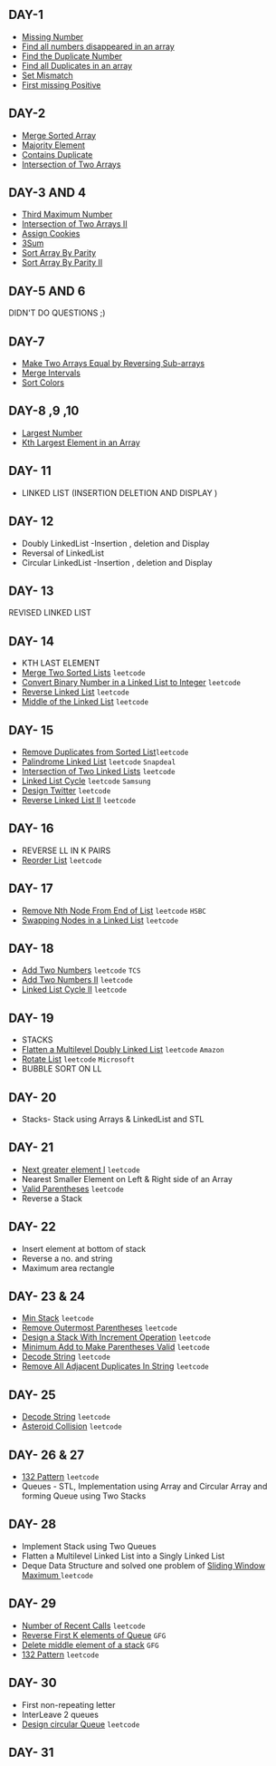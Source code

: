 ## DAY-1
- [Missing Number](https://leetcode.com/problems/missing-number/)
- [Find all numbers disappeared in an array](https://leetcode.com/problems/find-all-numbers-disappeared-in-an-array/)
- [Find the Duplicate Number](https://leetcode.com/problems/find-the-duplicate-number/)
- [Find all Duplicates in an array](https://leetcode.com/problems/find-all-duplicates-in-an-array/)
- [Set Mismatch](https://leetcode.com/problems/set-mismatch/)
- [First missing Positive](https://leetcode.com/problems/first-missing-positive/)


## DAY-2
- [Merge Sorted Array](https://leetcode.com/problems/merge-sorted-array/)
- [Majority Element](https://leetcode.com/problems/majority-element/)
- [Contains Duplicate](https://leetcode.com/problems/contains-duplicate/)
- [Intersection of Two Arrays](https://leetcode.com/problems/intersection-of-two-arrays/)

## DAY-3 AND 4
- [Third Maximum Number](https://leetcode.com/problems/third-maximum-number/)
- [Intersection of Two Arrays II](https://leetcode.com/problems/intersection-of-two-arrays-ii/)
- [Assign Cookies](https://leetcode.com/problems/assign-cookies/)
- [3Sum](https://leetcode.com/problems/3sum/)
- [Sort Array By Parity](https://leetcode.com/problems/sort-array-by-parity/)
- [Sort Array By Parity II](https://leetcode.com/problems/sort-array-by-parity-ii/)

## DAY-5 AND 6
DIDN'T DO QUESTIONS ;)

## DAY-7
- [Make Two Arrays Equal by Reversing Sub-arrays](https://leetcode.com/problems/make-two-arrays-equal-by-reversing-sub-arrays/)
- [Merge Intervals](https://leetcode.com/problems/merge-intervals/)
- [Sort Colors](https://leetcode.com/problems/sort-colors/)

## DAY-8 ,9 ,10
- [Largest Number](https://leetcode.com/problems/largest-number/)
- [Kth Largest Element in an Array](https://leetcode.com/problems/kth-largest-element-in-an-array/)

## DAY- 11
- LINKED LIST (INSERTION DELETION AND DISPLAY )

## DAY- 12
- Doubly LinkedList -Insertion , deletion and Display
- Reversal of LinkedList
- Circular LinkedList -Insertion , deletion and Display

## DAY- 13
REVISED LINKED LIST

## DAY- 14
- KTH LAST ELEMENT
- [Merge Two Sorted Lists](https://leetcode.com/problems/merge-two-sorted-lists/) `leetcode`
- [Convert Binary Number in a Linked List to Integer](https://leetcode.com/problems/convert-binary-number-in-a-linked-list-to-integer/) `leetcode`
- [Reverse Linked List](https://leetcode.com/problems/reverse-linked-list/) `leetcode`
- [Middle of the Linked List](https://leetcode.com/problems/middle-of-the-linked-list/) `leetcode`

## DAY- 15
- [Remove Duplicates from Sorted List](https://leetcode.com/problems/remove-duplicates-from-sorted-list/)`leetcode`
- [Palindrome Linked List](https://leetcode.com/problems/palindrome-linked-list/) `leetcode` `Snapdeal`
- [Intersection of Two Linked Lists](https://leetcode.com/problems/intersection-of-two-linked-lists/) `leetcode`
- [Linked List Cycle](https://leetcode.com/problems/linked-list-cycle/) `leetcode` `Samsung`
- [Design Twitter](https://leetcode.com/problems/design-twitter/) `leetcode`
- [Reverse Linked List II](https://leetcode.com/problems/reverse-linked-list-ii/) `leetcode`

## DAY- 16
- REVERSE LL IN K PAIRS
- [Reorder List](https://leetcode.com/problems/reorder-list/) `leetcode`

## DAY- 17
- [Remove Nth Node From End of List](https://leetcode.com/problems/remove-nth-node-from-end-of-list/) `leetcode` `HSBC`
- [Swapping Nodes in a Linked List](https://leetcode.com/problems/swapping-nodes-in-a-linked-list/) `leetcode`

## DAY- 18
- [Add Two Numbers](https://leetcode.com/problems/add-two-numbers/) `leetcode` `TCS`
- [Add Two Numbers II](https://leetcode.com/problems/add-two-numbers-ii/) `leetcode`
- [Linked List Cycle II](https://leetcode.com/problems/linked-list-cycle-ii/) `leetcode`

## DAY- 19
- STACKS 
- [Flatten a Multilevel Doubly Linked List](https://leetcode.com/problems/flatten-a-multilevel-doubly-linked-list/) `leetcode` `Amazon`
- [Rotate List](https://leetcode.com/problems/rotate-list/) `leetcode` `Microsoft`
- BUBBLE SORT ON LL

## DAY- 20
- Stacks- Stack using Arrays & LinkedList and STL

## DAY- 21
- [Next greater element I](https://leetcode.com/problems/next-greater-element-i/) `leetcode`
- Nearest Smaller Element on Left & Right side of an Array
- [Valid Parentheses](https://leetcode.com/problems/valid-parentheses/) `leetcode`
- Reverse a Stack

## DAY- 22
- Insert element at bottom of stack
- Reverse a no. and string
- Maximum area rectangle

## DAY- 23 & 24
- [Min Stack](https://leetcode.com/problems/min-stack/) `leetcode`
- [Remove Outermost Parentheses](https://leetcode.com/problems/remove-outermost-parentheses/) `leetcode`
- [Design a Stack With Increment Operation](https://leetcode.com/problems/design-a-stack-with-increment-operation/) `leetcode`
- [Minimum Add to Make Parentheses Valid](https://leetcode.com/problems/minimum-add-to-make-parentheses-valid/) `leetcode`
- [Decode String](https://leetcode.com/problems/decode-string/) `leetcode`
- [Remove All Adjacent Duplicates In String](https://leetcode.com/problems/remove-all-adjacent-duplicates-in-string/) `leetcode`

## DAY- 25
- [Decode String](https://leetcode.com/problems/decode-string/) `leetcode`
- [Asteroid Collision](https://leetcode.com/problems/asteroid-collision/) `leetcode`

## DAY- 26 & 27
- [132 Pattern](https://leetcode.com/problems/132-pattern/) `leetcode`
-  Queues - STL, Implementation using Array and Circular Array and forming Queue using Two Stacks 

## DAY- 28
-  Implement Stack using Two Queues 
-  Flatten a Multilevel Linked List into a Singly Linked List 
-  Deque Data Structure and solved one problem of [Sliding Window Maximum ](https://leetcode.com/problems/sliding-window-maximum/) `leetcode`

## DAY- 29
- [Number of Recent Calls](https://leetcode.com/problems/number-of-recent-calls/) `leetcode`
- [Reverse First K elements of Queue](https://practice.geeksforgeeks.org/problems/reverse-first-k-elements-of-queue/1/) `GFG`
- [Delete middle element of a stack](https://practice.geeksforgeeks.org/problems/delete-middle-element-of-a-stack/1/) `GFG`
- [132 Pattern](https://leetcode.com/problems/132-pattern/) `leetcode`

## DAY- 30
- First non-repeating letter
- InterLeave 2 queues
- [Design circular Queue](https://leetcode.com/problems/design-circular-queue/) `leetcode`


## DAY- 31
